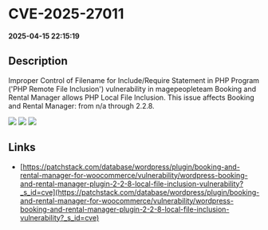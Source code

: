 # CVE-2025-27011

**2025-04-15 22:15:19**

## Description
Improper Control of Filename for Include/Require Statement in PHP Program ('PHP Remote File Inclusion') vulnerability in magepeopleteam Booking and Rental Manager allows PHP Local File Inclusion. This issue affects Booking and Rental Manager: from n/a through 2.2.8.

![](https://img.shields.io/static/v1?label=Score&message=7.5&color=red)
![](https://img.shields.io/static/v1?label=Severity&message=HIGH&color=red)
![](https://img.shields.io/static/v1?label=CWE&message=RFI&color=green)

## Links
- [https://patchstack.com/database/wordpress/plugin/booking-and-rental-manager-for-woocommerce/vulnerability/wordpress-booking-and-rental-manager-plugin-2-2-8-local-file-inclusion-vulnerability?_s_id=cve](https://patchstack.com/database/wordpress/plugin/booking-and-rental-manager-for-woocommerce/vulnerability/wordpress-booking-and-rental-manager-plugin-2-2-8-local-file-inclusion-vulnerability?_s_id=cve)
